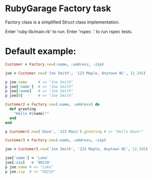 # RubyGarage Factory task

Factory class is a simplified Struct class implementation.

Enter 'ruby lib/main.rb' to run.
Enter 'rspec .' to run rspec tests.

# Default example:

```ruby
Customer = Factory.new(:name, :address, :zip)

joe = Customer.new('Joe Smith', '123 Maple, Anytown NC', 12_345)

p joe.name     # => "Joe Smith"
p joe['name']  # => "Joe Smith"
p joe[:name]   # => "Joe Smith"
p joe[0]       # => "Joe Smith"

Customer2 = Factory.new(:name, :address) do
  def greeting
    "Hello #{name}!"
  end
end

p Customer2.new('Dave', '123 Main').greeting # => "Hello Dave!"

Customer3 = Factory.new(:name, :address, :zip)

joe = Customer3.new('Joe Smith', '123 Maple, Anytown NC', 12_345)

joe['name'] = 'Luke'
joe[:zip]   = '90210'
p joe.name # => "Luke"
p joe.zip  # => "90210"
```

